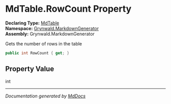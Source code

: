 ﻿<!--  
  <auto-generated>   
    The contents of this file were generated by a tool.  
    Changes to this file may be list if the file is regenerated  
  </auto-generated>   
-->

# MdTable.RowCount Property

**Declaring Type:** [MdTable](../index.md)  
**Namespace:** [Grynwald.MarkdownGenerator](../../index.md)  
**Assembly:** Grynwald.MarkdownGenerator

Gets the number of rows in the table

```csharp
public int RowCount { get; }
```

## Property Value

int

___

*Documentation generated by [MdDocs](https://github.com/ap0llo/mddocs)*
